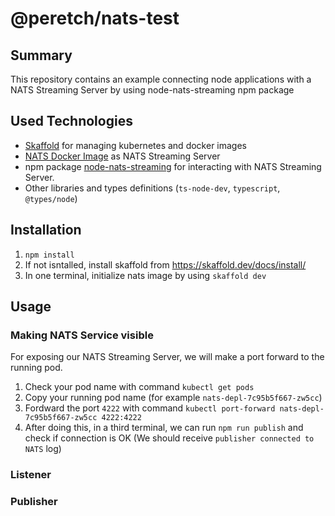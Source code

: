 # @peretch/nats-test

## Summary

This repository contains an example connecting node applications with a NATS Streaming Server by using node-nats-streaming npm package

## Used Technologies

- [Skaffold](https://skaffold.dev/docs/install/) for managing kubernetes and docker images
- [NATS Docker Image](https://docs.nats.io/running-a-nats-service/nats_docker) as NATS Streaming Server
- npm package [node-nats-streaming](https://www.npmjs.com/package/node-nats-streaming) for interacting with NATS Streaming Server.
- Other libraries and types definitions (`ts-node-dev`, `typescript`, `@types/node`)

## Installation

1. `npm install`
2. If not isntalled, install skaffold from https://skaffold.dev/docs/install/
3. In one terminal, initialize nats image by using `skaffold dev`

## Usage

### Making NATS Service visible

For exposing our NATS Streaming Server, we will make a port forward to the running pod.
1. Check your pod name with command `kubectl get pods`
2. Copy your running pod name (for example `nats-depl-7c95b5f667-zw5cc`)
3. Fordward the port `4222` with command `kubectl port-forward nats-depl-7c95b5f667-zw5cc 4222:4222`
4. After doing this, in a third terminal, we can run `npm run publish` and check if connection is OK (We should receive `publisher connected to NATS` log)

### Listener

### Publisher
